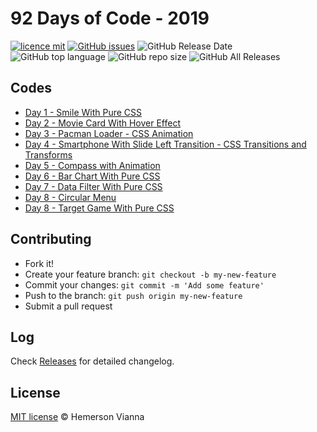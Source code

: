# 92 Days of Code - 2019

[![licence mit](https://img.shields.io/badge/license-MIT-blue.svg?style=flat-square)](http://hemersonvianna.mit-license.org/)
[![GitHub issues](https://img.shields.io/github/issues/hemersonvianna/daysofcode.svg)](https://github.com/hemersonvianna/daysofcode/issues)
![GitHub Release Date](https://img.shields.io/github/release-date/hemersonvianna/daysofcode.svg)
![GitHub top language](https://img.shields.io/github/languages/top/hemersonvianna/daysofcode.svg)
![GitHub repo size](https://img.shields.io/github/repo-size/hemersonvianna/daysofcode.svg)
![GitHub All Releases](https://img.shields.io/github/downloads/hemersonvianna/daysofcode/total.svg)

## Codes

- [Day 1 - Smile With Pure CSS](./day-1/)
- [Day 2 - Movie Card With Hover Effect](./day-2/)
- [Day 3 - Pacman Loader - CSS Animation](./day-3/)
- [Day 4 - Smartphone With Slide Left Transition - CSS Transitions and Transforms](./day-4/)
- [Day 5 - Compass with Animation](./day-5/)
- [Day 6 - Bar Chart With Pure CSS](./day-6/)
- [Day 7 - Data Filter With Pure CSS](./day-7/)
- [Day 8 - Circular Menu](./day-8/)
- [Day 8 - Target Game With Pure CSS](./day-9/)

## Contributing

- Fork it!
- Create your feature branch: `git checkout -b my-new-feature`
- Commit your changes: `git commit -m 'Add some feature'`
- Push to the branch: `git push origin my-new-feature`
- Submit a pull request

## Log

Check [Releases](https://github.com/hemersonvianna/daysofcode/releases) for detailed changelog.

## License

[MIT license](http://hemersonvianna.mit-license.org/) © Hemerson Vianna
